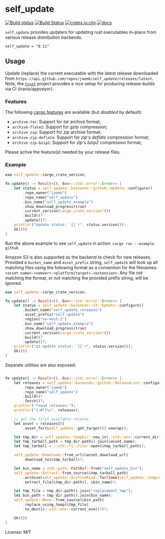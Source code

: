 # self_update


[![Build status](https://ci.appveyor.com/api/projects/status/xlkq8rd73cla4ixw/branch/master?svg=true)](https://ci.appveyor.com/project/jaemk/self-update/branch/master)
[![Build Status](https://travis-ci.org/jaemk/self_update.svg?branch=master)](https://travis-ci.org/jaemk/self_update)
[![crates.io:clin](https://img.shields.io/crates/v/self_update.svg?label=self_update)](https://crates.io/crates/self_update)
[![docs](https://docs.rs/self_update/badge.svg)](https://docs.rs/self_update)


`self_update` provides updaters for updating rust executables in-place from various release
distribution backends.

```shell
self_update = "0.11"
```

## Usage

Update (replace) the current executable with the latest release downloaded
from `https://api.github.com/repos/jaemk/self_update/releases/latest`.
Note, the [`trust`](https://github.com/japaric/trust) project provides a nice setup for
producing release-builds via CI (travis/appveyor).

### Features

The following [cargo features](https://doc.rust-lang.org/cargo/reference/manifest.html#the-features-section) are
available (but _disabled_ by default):

* `archive-tar`: Support for _tar_ archive format;
* `archive-flate2`: Support for _gzip_ compression;
* `archive-zip`: Support for _zip_ archive format;
* `archive-zip-deflate`: Support for _zip_'s _deflate_ compression format;
* `archive-zip-bzip2`: Support for _zip_'s _bzip2_ compression format;

Please active the feature(s) needed by your release files.

### Example

```rust
use self_update::cargo_crate_version;

fn update() -> Result<(), Box<::std::error::Error>> {
    let status = self_update::backends::github::Update::configure()
        .repo_owner("jaemk")
        .repo_name("self_update")
        .bin_name("self_update_example")
        .show_download_progress(true)
        .current_version(cargo_crate_version!())
        .build()?
        .update()?;
    println!("Update status: `{}`!", status.version());
    Ok(())
}
```

Run the above example to see `self_update` in action: `cargo run --example github`

Amazon S3 is also supported as the backend to check for new releases. Provided a `bucket_name`
and `asset_prefix` string, `self_update` will look up all matching files using the following format
as a convention for the filenames: `<asset name>-<semver>-<platform/target>.<extension>`.
Any file not matching the format, or not matching the provided prefix string, will be ignored.

```rust
use self_update::cargo_crate_version;

fn update() -> Result<(), Box<::std::error::Error>> {
    let status = self_update::backends::s3::Update::configure()
        .bucket_name("self_update_releases")
        .asset_prefix("self_update")
        .region("eu-west-2")
        .bin_name("self_update_example")
        .show_download_progress(true)
        .current_version(cargo_crate_version!())
        .build()?
        .update()?;
    println!("S3 Update status: `{}`!", status.version());
    Ok(())
}
```

Separate utilities are also exposed:

```rust

fn update() -> Result<(), Box<::std::error::Error>> {
    let releases = self_update::backends::github::ReleaseList::configure()
        .repo_owner("jaemk")
        .repo_name("self_update")
        .build()?
        .fetch()?;
    println!("found releases:");
    println!("{:#?}\n", releases);

    // get the first available release
    let asset = releases[0]
        .asset_for(&self_update::get_target()).unwrap();

    let tmp_dir = self_update::TempDir::new_in(::std::env::current_dir()?, "self_update")?;
    let tmp_tarball_path = tmp_dir.path().join(&asset.name);
    let tmp_tarball = ::std::fs::File::open(&tmp_tarball_path)?;

    self_update::Download::from_url(&asset.download_url)
        .download_to(&tmp_tarball)?;

    let bin_name = std::path::PathBuf::from("self_update_bin");
    self_update::Extract::from_source(&tmp_tarball_path)
        .archive(self_update::ArchiveKind::Tar(Some(self_update::Compression::Gz)))
        .extract_file(&tmp_dir.path(), &bin_name)?;

    let tmp_file = tmp_dir.path().join("replacement_tmp");
    let bin_path = tmp_dir.path().join(bin_name);
    self_update::Move::from_source(&bin_path)
        .replace_using_temp(&tmp_file)
        .to_dest(&::std::env::current_exe()?)?;

    Ok(())
}
```


License: MIT
